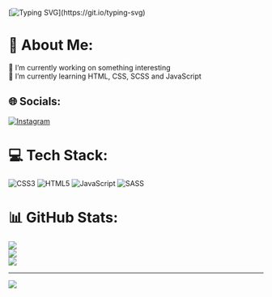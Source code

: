 [![Typing SVG](https://readme-typing-svg.demolab.com?font=Fira+Code&size=30&duration=3500&pause=100&color=FFFFFF&width=435&lines=Hi%2C+I'm+Filip;)](https://git.io/typing-svg)
# 💫 About Me:
🔭 I’m currently working on something interesting<br>🌱 I’m currently learning HTML, CSS, SCSS and JavaScript<br>


## 🌐 Socials:
[![Instagram](https://img.shields.io/badge/Instagram-%23E4405F.svg?logo=Instagram&logoColor=white)](https://www.instagram.com/ciesielskii_filip/) 

# 💻 Tech Stack:
![CSS3](https://img.shields.io/badge/css3-%231572B6.svg?style=flat&logo=css3&logoColor=white) ![HTML5](https://img.shields.io/badge/html5-%23E34F26.svg?style=flat&logo=html5&logoColor=white) ![JavaScript](https://img.shields.io/badge/javascript-%23323330.svg?style=flat&logo=javascript&logoColor=%23F7DF1E) ![SASS](https://img.shields.io/badge/SASS-hotpink.svg?style=flat&logo=SASS&logoColor=white)
# 📊 GitHub Stats:
![](https://github-readme-stats.vercel.app/api?username=ciesielski-filip&theme=tokyonight&hide_border=false&include_all_commits=true&count_private=true)<br/>
![](https://github-readme-streak-stats.herokuapp.com/?user=ciesielski-filip&theme=tokyonight&hide_border=false)<br/>
![](https://github-readme-stats.vercel.app/api/top-langs/?username=ciesielski-filip&theme=tokyonight&hide_border=false&include_all_commits=true&count_private=true&layout=compact)

---
[![](https://visitcount.itsvg.in/api?id=ciesielski-filip&icon=2&color=0)](https://visitcount.itsvg.in)
